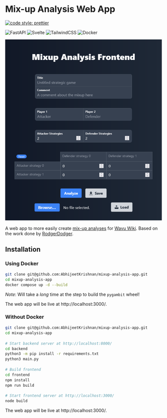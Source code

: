 # Mix-up Analysis Web App

[![code style: prettier](https://img.shields.io/badge/code_style-prettier-ff69b4.svg?style=flat-square)](https://github.com/prettier/prettier)

![FastAPI](https://img.shields.io/badge/FastAPI-005571?style=for-the-badge&logo=fastapi)
![Svelte](https://img.shields.io/badge/svelte-%23f1413d.svg?style=for-the-badge&logo=svelte&logoColor=white)
![TailwindCSS](https://img.shields.io/badge/tailwindcss-%2338B2AC.svg?style=for-the-badge&logo=tailwind-css&logoColor=white)
![Docker](https://img.shields.io/badge/docker-%230db7ed.svg?style=for-the-badge&logo=docker&logoColor=white)

![Mixup analysis app](assets/screenshot.png)

A web app to more easily create [mix-up analyses](https://wavu.wiki/t/Template:Mixup) for [Wavu Wiki](https://wavu.wiki/t/Main_Page).
Based on the work done by [RodgerDodger](https://wavu.wiki/t/User:RogerDodger).

## Installation

### Using Docker

```bash
git clone git@github.com:AbhijeetKrishnan/mixup-analysis-app.git
cd mixup-analysis-app
docker compose up -d --build
```

_Note_: Will take a _long_ time at the step to build the `pygambit` wheel!

The web app will be live at http://localhost:3000/.

### Without Docker

```bash
git clone git@github.com:AbhijeetKrishnan/mixup-analysis-app.git
cd mixup-analysis-app

# Start backend server at http://localhost:8000/
cd backend
python3 -m pip install -r requirements.txt
python3 main.py

# Build frontend
cd frontend
npm install
npm run build

# Start frontend server at http://localhost:3000/
node build
```

The web app will be live at http://localhost:3000/.
